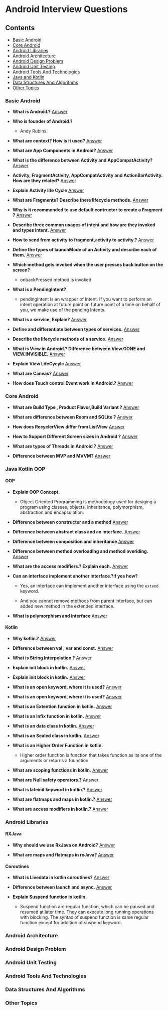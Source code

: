 # Android Interview Questions

## Contents
* [Basic Android](#basic-android)
* [Core Android](#core-android)
* [Android Libraries](#android-libraries)
* [Android Architecture](#android-architecture)
* [Android Design Problem](#android-design-problem)
* [Android Unit Testing](#android-unit-testing)
* [Android Tools And Technologies](#android-tools-and-technologies)
* [Java and Kotlin](#java-and-kotlin)
* [Data Structures And Algorithms](#data-structures-and-algorithms)
* [Other Topics](#other-topics)

### Basic Android

* **What is Android.?** [Answer](https://github.com/Manohar2710/android-cheat-sheet/blob/master/Basic%20Android/What_is_Android.md)

* **Who is founder of Android.?**

	- Andy Rubins.

* **What are context? How is it used?** [Answer](https://github.com/Manohar2710/android-cheat-sheet/blob/master/Basic%20Android/What_is_Context.md)

* **What are App Components in Android?** [Answer](https://github.com/Manohar2710/android-cheat-sheet/blob/master/Basic%20Android/app_components.md)

* **What is the difference between Activity and AppCompatActivity?** [Answer](https://github.com/Manohar2710/android-cheat-sheet/blob/master/Basic%20Android/difference_between_Activity_and_AppCompatActivity.md)  

* **Activity, FragmentActivity, AppCompatActivity and ActionBarActivity. How are they related?** [Answer](https://github.com/Manohar2710/android-cheat-sheet/blob/master/Basic%20Android/How_are_they_related.md)  

* **Explain Activity life Cycle** [Answer](https://github.com/Manohar2710/android-cheat-sheet/blob/master/Basic%20Android/Explain_Activity_life_Cycle.md)

* **What are Fragments? Describe there lifecycle methods.** [Answer](https://github.com/Manohar2710/android-cheat-sheet/blob/master/Basic%20Android/What_are_Fragments.md)

* **Why is it recommended to use default contructor to create a Fragment ?** [Answer](https://github.com/Manohar2710/android-cheat-sheet/blob/master/Basic%20Android/Why_Default_Constructor.md)

* **Describe three common usages of intent and how are they invoked and types intent.** [Answer](https://github.com/Manohar2710/android-cheat-sheet/blob/master/Basic%20Android/common_usages_of_intent.md)  

* **How to send from activity to fragment,activity to activity.?** [Answer](https://github.com/Manohar2710/android-cheat-sheet/blob/master/Basic%20Android/share_data_between_components.md)  

* **Define the types of launchMode of an Activity and describe each of them.** [Answer](https://github.com/Manohar2710/android-cheat-sheet/blob/master/Basic%20Android/types_of_launchModes.md)   

* **Which method gets invoked when the user presses back button on the screen?**  
	- onbackPressed method is invoked   

* **What is a PendingIntent?**  
	- pendingIntent is an wrapper of Intent. If you want to perform an intent operation at future point on future point of a time on behalf of you, we make use of the pending Intents.   

* **What is a service, Explain?** [Answer](https://github.com/Manohar2710/android-cheat-sheet/blob/master/Basic%20Android/What_is_a_service.md) 

* **Define and differentiate between types of services.** [Answer](https://github.com/Manohar2710/android-cheat-sheet/blob/master/Basic%20Android/two_types_of_services.md)  

* **Describe the lifecycle methods of a service.** [Answer](https://github.com/Manohar2710/android-cheat-sheet/blob/master/Basic%20Android/lifecycle_methods_of_a_service.md)   

* **What is View in Android.? Difference between View.GONE and VIEW.INVISIBLE.** [Answer](https://github.com/Manohar2710/android-cheat-sheet/blob/master/Basic%20Android/View_in_Android.md)

* **Explain View LifeCycyle** [Answer](https://github.com/Manohar2710/android-cheat-sheet/blob/master/Core%20Android/View_LifeCycyle.md) 

* **What are Canvas?** [Answer](https://github.com/Manohar2710/android-cheat-sheet/blob/master/Basic%20Android/what_are_canvas.md) 

* **How does Touch control Event work in Android.?** [Answer](https://github.com/Manohar2710/android-cheat-sheet/blob/master/Core%20Android/what_are_touch_control_event.md)


### Core Android

* **What are Build Type , Product Flavor,Build Variant ?** [Answer](https://github.com/Manohar2710/android-cheat-sheet/blob/master/Core%20Android/Build_Type_Product_Flavor_Build_Variant.md)    

* **What are difference between Room and SQLite ?** [Answer](https://github.com/Manohar2710/android-cheat-sheet/blob/master/Core%20Android/Room_and_SQLite.md) 

* **How does RecyclerView differ from ListView** [Answer](https://github.com/Manohar2710/android-cheat-sheet/blob/master/Core%20Android/RecyclerView_differ_from_ListView.md)  

* **How to Support Different Screen sizes in Android ?** [Answer](https://github.com/Manohar2710/android-cheat-sheet/blob/master/Core%20Android/Different_Screen_sizes.md) 

* **What are types of Threads in Android ?** [Answer](https://github.com/Manohar2710/android-cheat-sheet/blob/master/Core%20Android/types_threads_android.md)    

* **Difference between MVP and MVVM?** [Answer](https://github.com/Manohar2710/android-cheat-sheet/blob/master/Core%20Android/diff_mvp_mvvm.md)    


### Java Kotlin OOP

#### OOP
* **Explain OOP Concept.** 
	- Object Oriented Programming is methodology used for desiging a program using classes, objects, inheritance, polymorphism, abstraction and encapsulation.

* **Difference between constructor and a method** [Answer](https://github.com/Manohar2710/android-cheat-sheet/blob/master/Java%20Kotlin/diff_const_and_method.md) 

* **Difference between abstract class and an interface.** [Answer](https://github.com/Manohar2710/android-cheat-sheet/blob/master/Java%20Kotlin/diff_abstract_interface.md)

* **Difference between composition and inheritance** [Answer](https://github.com/Manohar2710/android-cheat-sheet/blob/master/Java%20Kotlin/diff_composition_inheritance.md)

* **Difference between method overloading and method overiding.** [Answer](https://github.com/Manohar2710/android-cheat-sheet/blob/master/Java%20Kotlin/diff_method_overriding_overloading.md)

* **What are the access modifiers.? Explain each.** [Answer](https://github.com/Manohar2710/android-cheat-sheet/blob/master/Java%20Kotlin/access_modifiers.md)

* **Can an interface implement another interface.?if yes how?**
	- Yes, an interface can implement another interface using the `extend` keyword.

	- And you cannot remove methods from parent interface, but can added new method in the extended interface.

* **What is polymorphism and interface** [Answer](https://github.com/Manohar2710/android-cheat-sheet/blob/master/Java%20Kotlin/polymorphism_and_inheritance.md) 


#### Kotlin
* **Why kotlin.?** [Answer](https://github.com/Manohar2710/android-cheat-sheet/blob/master/Java%20Kotlin/why_kotlin.md) 

* **Difference between val , var and const.** [Answer](https://github.com/Manohar2710/android-cheat-sheet/blob/master/Java%20Kotlin/diff_val_var_const.md) 

* **What is String Interpolation.?** [Answer](https://github.com/Manohar2710/android-cheat-sheet/blob/master/Java%20Kotlin/string_interpolation.md)

* **Explain init block in kotlin.** [Answer](https://github.com/Manohar2710/android-cheat-sheet/blob/master/Java%20Kotlin/init_block.md)
 
* **Explain init block in kotlin.** [Answer](https://github.com/Manohar2710/android-cheat-sheet/blob/master/Java%20Kotlin/init_block.md)

* **What is an open keyword, where it is used?** [Answer](https://github.com/Manohar2710/android-cheat-sheet/blob/master/Java%20Kotlin/open_keyword.md)

* **What is an open keyword, where it is used?** [Answer](https://github.com/Manohar2710/android-cheat-sheet/blob/master/Java%20Kotlin/open_keyword.md)

* **What is an Extention function in kotlin.** [Answer](https://github.com/Manohar2710/android-cheat-sheet/blob/master/Java%20Kotlin/extention_function.md)

* **What is an Infix function in kotlin.** [Answer](https://github.com/Manohar2710/android-cheat-sheet/blob/master/Java%20Kotlin/infix_function.md)

* **What is an data class in kotlin.** [Answer](https://github.com/Manohar2710/android-cheat-sheet/blob/master/Java%20Kotlin/data_class.md)

* **What is an Sealed class in kotlin.** [Answer](https://github.com/Manohar2710/android-cheat-sheet/blob/master/Java%20Kotlin/Sealed_class.md)

* **What is an Higher Order Function in kotlin.** 
	- Higher order function is function that takes function as its one of the arguments or returns a fuunction 

* **What are scoping functions in kotlin.** [Answer](https://github.com/Manohar2710/android-cheat-sheet/blob/master/Java%20Kotlin/scoping_functions.md)

* **What are Null safety operators.?** [Answer](https://github.com/Manohar2710/android-cheat-sheet/blob/master/Java%20Kotlin/null_safetty_operator.md)

* **What is lateinit keyword in kotlin.?** [Answer](https://github.com/Manohar2710/android-cheat-sheet/blob/master/Java%20Kotlin/lateinit_keyword.md)

* **What are flatmaps and maps in kotlin.?** [Answer](https://github.com/Manohar2710/android-cheat-sheet/blob/master/Java%20Kotlin/flatmap_and_map.md)

* **What are access modifiers in kotlin.?** [Answer](https://github.com/Manohar2710/android-cheat-sheet/blob/master/Java%20Kotlin/access_modifiers.md)

    
### Android Libraries

#### RXJava

* **Why should we use RxJava on Android?** [Answer](https://github.com/Manohar2710/android-cheat-sheet/blob/master/Android%20Libraries/RxJava_on_Android.md) 

* **What are maps and flatmaps in rxJava?** [Answer](https://github.com/Manohar2710/android-cheat-sheet/blob/master/Android%20Libraries/maps_and_flatmaps_in_rxJava.md) 


#### Coroutines

* **What is Livedata in kotlin coroutines?** [Answer](https://github.com/Manohar2710/android-cheat-sheet/blob/master/Android%20Libraries/livedata_in_kotlin.md) 

* **Difference between launch and async.** [Answer](https://github.com/Manohar2710/android-cheat-sheet/blob/master/Android%20Libraries/diff_launch_asynch.md) 

* **Explain Suspend function in kotlin.**
	- Suspend function are regular function, which can be paused and resumed at later time. They can execute long running operations with blocking. The syntax of suspend function is same regular function except for addition of suspend keyword. 


### Android Architecture

### Android Design Problem  

### Android Unit Testing  

### Android Tools And Technologies  

### Data Structures And Algorithms

### Other Topics